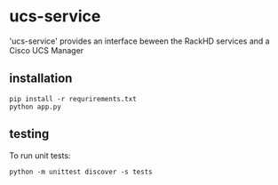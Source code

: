 # ucs-service

'ucs-service' provides an interface beween the RackHD services and a Cisco UCS Manager

## installation

    pip install -r requrirements.txt
    python app.py

## testing

To run unit tests:

    python -m unittest discover -s tests

